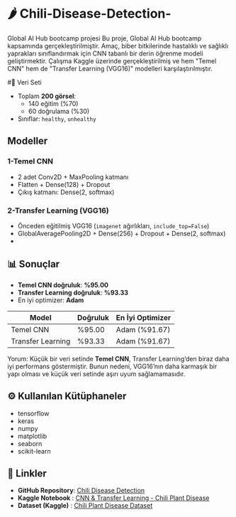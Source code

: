 # 🌶️ Chili-Disease-Detection-
Global AI Hub bootcamp projesi
Bu proje, Global AI Hub bootcamp kapsamında gerçekleştirilmiştir. Amaç, biber bitkilerinde hastalıklı ve sağlıklı yaprakları sınıflandırmak için CNN tabanlı bir derin öğrenme modeli geliştirmektir.
Çalışma Kaggle üzerinde gerçekleştirilmiş ve hem "Temel CNN" hem de "Transfer Learning (VGG16)" modelleri karşılaştırılmıştır.

#📂 Veri Seti
- Toplam **200 görsel**:  
  - 140 eğitim (%70)  
  - 60 doğrulama (%30)  
- Sınıflar: `healthy`, `unhealthy`

##  Modeller
### 1️-Temel CNN
- 2 adet Conv2D + MaxPooling katmanı  
- Flatten + Dense(128) + Dropout  
- Çıkış katmanı: Dense(2, softmax)

### 2️-Transfer Learning (VGG16)
- Önceden eğitilmiş VGG16 (`imagenet` ağırlıkları, `include_top=False`)  
- GlobalAveragePooling2D + Dense(256) + Dropout + Dense(2, softmax)
- 
## 📊 Sonuçlar
- **Temel CNN doğruluk**: **%95.00**  
- **Transfer Learning doğruluk**: **%93.33**  
- En iyi optimizer: **Adam**

| Model              | Doğruluk | En İyi Optimizer |
|--------------------|----------|------------------|
| Temel CNN          | %95.00   | Adam (%91.67)    |
| Transfer Learning  | %93.33   | Adam (%91.67)    |

Yorum: Küçük bir veri setinde **Temel CNN**, Transfer Learning’den biraz daha iyi performans göstermiştir. Bunun nedeni, VGG16’nın daha karmaşık bir yapı olması ve küçük veri setinde aşırı uyum sağlamamasıdır.

## ⚙️ Kullanılan Kütüphaneler
- tensorflow
- keras
- numpy
- matplotlib
- seaborn
- scikit-learn

## 🔗 Linkler
-  **GitHub Repository**: [Chili Disease Detection](https://github.com/iremsertt/Chili-Disease-Detection-) 
-  **Kaggle Notebook**  : [CNN & Transfer Learning - Chili Plant Disease](https://www.kaggle.com/code/remsert/cnn-transfer-learning-chili-plant#Transfer-Learning)
-  **Dataset (Kaggle)** :  [Chili Plant Disease Dataset](https://www.kaggle.com/datasets/shuvokumarbasak4004/chili-plant-disease-detection)  



 



